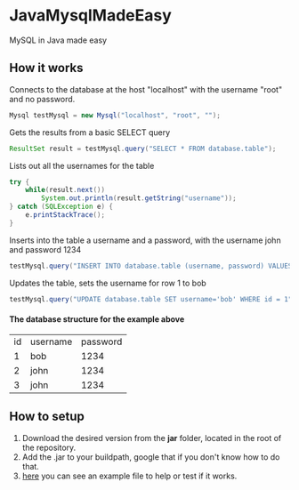 # JavaMysqlMadeEasy
MySQL in Java made easy

## How it works
Connects to the database at the host "localhost" with the username "root" and no password.
```java
Mysql testMysql = new Mysql("localhost", "root", "");
```
Gets the results from a basic SELECT query
```java
ResultSet result = testMysql.query("SELECT * FROM database.table");
```
Lists out all the usernames for the table
```java
try {
    while(result.next())
        System.out.println(result.getString("username"));
} catch (SQLException e) {
    e.printStackTrace();
}
```
Inserts into the table a username and a password, with the username john and password 1234
```java
testMysql.query("INSERT INTO database.table (username, password) VALUES ('john', '1234')");
```
Updates the table, sets the username for row 1 to bob
```java
testMysql.query("UPDATE database.table SET username='bob' WHERE id = 1");
```
#### The database structure for the example above
<table>
<tr><td>id</td><td>username</td><td>password</td></tr>
<tr><td>1</td><td>bob</td><td>1234</td>
<tr><td>2</td><td>john</td><td>1234</td>
<tr><td>3</td><td>john</td><td>1234</td>
</table>

## How to setup
1. Download the desired version from the **jar** folder, located in the root of the repository.
2. Add the .jar to your buildpath, google that if you don't know how to do that.
3. [here](https://github.com/viktorstrate/JavaMysqlMadeEasy/blob/master/src/test/java/Example.java) you can see an example file to help or test if it works.
